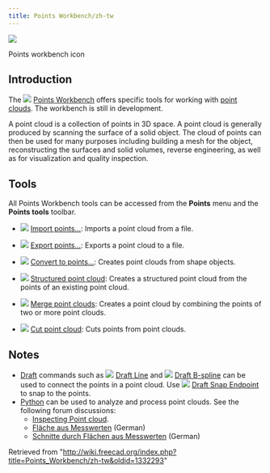```yaml
---
title: Points Workbench/zh-tw
---
```


![](/images/Workbench_Points.svg)

Points workbench icon

## Introduction

The ![](/images/Workbench_Points.svg) [Points Workbench](/Points_Workbench "Points Workbench") offers specific tools for working with [point clouds](http://en.wikipedia.org/wiki/Point_cloud). The workbench is still in development.

A point cloud is a collection of points in 3D space. A point cloud is generally produced by scanning the surface of a solid object. The cloud of points can then be used for many purposes including building a mesh for the object, reconstructing the surfaces and solid volumes, reverse engineering, as well as for visualization and quality inspection.

## Tools

All Points Workbench tools can be accessed from the **Points** menu and the **Points tools** toolbar.

- ![](/images/Points_Import.svg) [Import points...](/Points_Import "Points Import"): Imports a point cloud from a file.

- ![](/images/Points_Export.svg) [Export points...](/Points_Export "Points Export"): Exports a point cloud to a file.

- ![](/images/Points_Convert.svg) [Convert to points...](/Points_Convert "Points Convert"): Creates point clouds from shape objects.

- ![](/images/Points_Structure.svg) [Structured point cloud](/Points_Structure "Points Structure"): Creates a structured point cloud from the points of an existing point cloud.

- ![](/images/Points_Merge.svg) [Merge point clouds](/Points_Merge "Points Merge"): Creates a point cloud by combining the points of two or more point clouds.

- ![](/images/Points_PolyCut.svg) [Cut point cloud](/Points_PolyCut "Points PolyCut"): Cuts points from point clouds.

## Notes

- [Draft](/Draft_Workbench "Draft Workbench") commands such as ![](/images/Draft_Line.svg) [Draft Line](/Draft_Line "Draft Line") and ![](/images/Draft_BSpline.svg) [Draft B-spline](/Draft_BSpline "Draft BSpline") can be used to connect the points in a point cloud. Use ![](/images/Draft_Snap_Endpoint.svg) [Draft Snap Endpoint](/Draft_Snap_Endpoint "Draft Snap Endpoint") to snap to the points.
- [Python](/Python "Python") can be used to analyze and process point clouds. See the following forum discussions:
  - [Inspecting Point cloud](http://forum.freecadweb.org/viewtopic.php?f=3&t=16098).
  - [Fläche aus Messwerten](http://forum.freecadweb.org/viewtopic.php?f=13&t=15988) (German)
  - [Schnitte durch Flächen aus Messwerten](http://forum.freecadweb.org/viewtopic.php?f=13&t=16103) (German)

Retrieved from "<http://wiki.freecad.org/index.php?title=Points_Workbench/zh-tw&oldid=1332293>"
